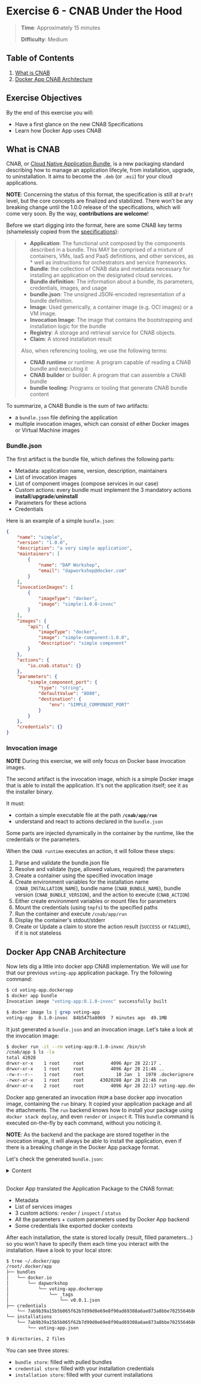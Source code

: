 # Exercise 6 - CNAB Under the Hood

> **Time**: Approximately 15 minutes
>
> **Difficulty**: Medium

## Table of Contents
1. [What is CNAB](#what-is-cnab)
1. [Docker App CNAB Architecture](#docker-app-cnab-architecture)

## Exercise Objectives

By the end of this exercise you will:

- Have a first glance on the new CNAB Specifications
- Learn how Docker App uses CNAB

## What is CNAB

CNAB, or [Cloud Native Application Bundle](https://cnab.io), is a new packaging standard describing how to manage an application lifecyle, from installation, upgrade, to uninstallation. It aims to become the `.deb` (or `.msi`) for your cloud applications.

**NOTE**: Concerning the status of this format, the specification is still at `Draft` level, but the core concepts are finalized and stabilized. There won't be any breaking change until the 1.0.0 release of the specifications, which will come very soon. By the way, **contributions are welcome**!

Before we start digging into the format, here are some CNAB key terms (shamelessly copied from the [specifications](https://github.com/deislabs/cnab-spec/blob/master/100-CNAB.md)):
> * **Application**: The functional unit composed by the components described in a bundle. This MAY be comprised of a mixture of containers, VMs, IaaS and PaaS definitions, and other services, as * well as instructions for orchestrators and service frameworks.
> * **Bundle**: the collection of CNAB data and metadata necessary for installing an application on the designated cloud services.
> * **Bundle definition**: The information about a bundle, its parameters, credentials, images, and usage
> * **bundle.json**: The unsigned JSON-encoded representation of a bundle definition.
> * **Image**: Used generically, a container image (e.g. OCI images) or a VM image.
> * **Invocation Image**: The image that contains the bootstrapping and installation logic for the bundle
> * **Registry**: A storage and retrieval service for CNAB objects.
> * **Claim**: A stored installation result
>
> Also, when referencing tooling, we use the following terms:
> * **CNAB runtime** or runtime: A program capable of reading a CNAB bundle and executing it
> * **CNAB builder** or builder: A program that can assemble a CNAB bundle
> * **bundle tooling**: Programs or tooling that generate CNAB bundle content

To summarize, a CNAB Bundle is the sum of two artifacts:
- a `bundle.json` file defining the application
- multiple invocation images, which can consist of either Docker images or Virtual Machine images

### Bundle.json

The first artifact is the bundle file, which defines the following parts:
- Metadata: application name, version, description, maintainers
- List of invocation images
- List of component images (compose services in our case)
- Custom actions: every bundle must implement the 3 mandatory actions **install**/**upgrade**/**uninstall**
- Parameters for these actions
- Credentials

Here is an example of a simple `bundle.json`:

```json
{
	"name": "simple",
	"version": "1.0.0",
	"description": "a very simple application",
	"maintainers": [
		{
			"name": "DAP Workshop",
			"email": "dapworkshop@docker.com"
		}
	],
	"invocationImages": [
		{
			"imageType": "docker",
			"image": "simple:1.0.0-invoc"
		}
	],
	"images": {
		"api": {
			"imageType": "docker",
			"image": "simple-component:1.0.0",
			"description": "simple component"
		}
	},
	"actions": {
		"io.cnab.status": {}
	},
	"parameters": {
		"simple_component_port": {
			"type": "string",
			"defaultValue": "8080",
			"destination": {
				"env": "SIMPLE_COMPONENT_PORT"
			}
		}
	},
	"credentials": {}
}
```

### Invocation image

**NOTE** During this exercise, we will only focus on Docker base invocation images.

The second artifact is the invocation image, which is a simple Docker image that is able to install the application. It's not the application itself; see it as the installer binary.

It must:
- contain a simple executable file at the path **`/cnab/app/run`**
- understand and react to actions declared in the `bundle.json`

Some parts are injected dynamically in the container by the runtime, like the credentials or the parameters.

When the `CNAB runtime` executes an action, it will follow these steps:
1. Parse and validate the bundle.json file
1. Resolve and validate (type, allowed values, required) the parameters
1. Create a container using the specified invocation image
1. Create environment variables for the installation name (`CNAB_INSTALLATION_NAME`), bundle name (`CNAB_BUNDLE_NAME`), bundle version (`CNAB_BUNDLE_VERSION`), and the action to execute (`CNAB_ACTION`)
1. Either create environment variables or mount files for parameters
1. Mount the credentials (using `tmpfs`) to the specified paths
1. Run the container and execute `/cnab/app/run`
1. Display the container's stdout/stderr
1. Create or Update a claim to store the action result (`SUCCESS` or `FAILURE`), if it is not stateless


## Docker App CNAB Architecture

Now lets dig a little into docker app CNAB implementation. We will use for that our previous `voting-app` application package. Try the following command:

```sh
$ cd voting-app.dockerapp
$ docker app bundle
Invocation image "voting-app:0.1.0-invoc" successfully built

$ docker image ls | grep voting-app
voting-app  0.1.0-invoc  84b5475a8069  7 minutes ago  49.1MB
```
It just generated a `bundle.json` and an invocation image.
Let's take a look at the invocation image:

```sh
$ docker run -it --rm voting-app:0.1.0-invoc /bin/sh
/cnab/app $ ls -la
total 42028
drwxr-xr-x    1 root     root          4096 Apr 28 22:17 .
drwxr-xr-x    1 root     root          4096 Apr 28 21:46 ..
-rw-r--r--    1 root     root            10 Jan  1  1970 .dockerignore
-rwxr-xr-x    1 root     root      43020288 Apr 28 21:46 run
drwxr-xr-x    2 root     root          4096 Apr 28 22:17 voting-app.dockerapp
```

Docker app generated an invocation `FROM` a base docker app invocation image, containing the `run` binary. It copied your application package and all the attachments. The `run` backend knows how to install your package using `docker stack deploy`, and even `render` or `inspect` it. This `bundle` command is executed on-the-fly by each command, without you noticing it.

**NOTE**: As the backend and the package are stored together in the invocation image, it will always be able to install the application, even if there is a breaking change in the Docker App package format.

Let's check the generated `bundle.json`:

<details>
    <summary>Content</summary>

```json
{
	"name": "voting-app",
	"version": "0.1.0",
	"description": "Voting App",
	"maintainers": [
		{
			"name": "dapworkshop",
			"email": "dapworkshop@docker.com"
		}
	],
	"invocationImages": [
		{
			"imageType": "docker",
			"image": "voting-app:0.1.0-invoc"
		}
	],
	"images": {
		"db": {
			"imageType": "docker",
			"image": "postgres:9.4",
			"description": "postgres:9.4"
		},
		"redis": {
			"imageType": "docker",
			"image": "redis:alpine",
			"description": "redis:alpine"
		},
		"results": {
			"imageType": "docker",
			"image": "mikesir87/examplevotingapp_result",
			"description": "mikesir87/examplevotingapp_result"
		},
		"vote": {
			"imageType": "docker",
			"image": "mikesir87/examplevotingapp_vote",
			"description": "mikesir87/examplevotingapp_vote"
		},
		"worker": {
			"imageType": "docker",
			"image": "dockersamples/examplevotingapp_worker",
			"description": "dockersamples/examplevotingapp_worker"
		}
	},
	"actions": {
		"com.docker.app.inspect": {
			"stateless": true
		},
		"com.docker.app.render": {
			"stateless": true
		},
		"com.docker.app.status": {}
	},
	"parameters": {
		"com.docker.app.kubernetes-namespace": {
			"type": "string",
			"defaultValue": "",
			"metadata": {
				"description": "Namespace in which to deploy"
			},
			"destination": {
				"env": "DOCKER_KUBERNETES_NAMESPACE"
			},
			"apply-to": [
				"install",
				"upgrade",
				"uninstall",
				"com.docker.app.status"
			]
		},
		"com.docker.app.orchestrator": {
			"type": "string",
			"defaultValue": "",
			"allowedValues": [
				"",
				"swarm",
				"kubernetes"
			],
			"metadata": {
				"description": "Orchestrator on which to deploy"
			},
			"destination": {
				"env": "DOCKER_STACK_ORCHESTRATOR"
			},
			"apply-to": [
				"install",
				"upgrade",
				"uninstall",
				"com.docker.app.status"
			]
		},
		"com.docker.app.render-format": {
			"type": "string",
			"defaultValue": "yaml",
			"allowedValues": [
				"yaml",
				"json"
			],
			"metadata": {
				"description": "Output format for the render command"
			},
			"destination": {
				"env": "DOCKER_RENDER_FORMAT"
			},
			"apply-to": [
				"com.docker.app.render"
			]
		},
		"com.docker.app.share-registry-creds": {
			"type": "bool",
			"defaultValue": false,
			"metadata": {
				"description": "Share registry credentials with the invocation image"
			},
			"destination": {
				"env": "DOCKER_SHARE_REGISTRY_CREDS"
			}
		},
		"option.A": {
			"type": "string",
			"defaultValue": "Cats",
			"destination": {
				"env": "docker_param1"
			}
		},
		"option.B": {
			"type": "string",
			"defaultValue": "Dogs",
			"destination": {
				"env": "docker_param2"
			}
		}
	},
	"credentials": {
		"com.docker.app.registry-creds": {
			"path": "/cnab/app/registry-creds.json"
		},
		"docker.context": {
			"path": "/cnab/app/context.dockercontext"
		}
	}
}
```
</details>
<br/>

Docker App translated the Application Package to the CNAB format:
- Metadata
- List of services images
- 3 custom actions: `render` / `inspect` / `status`
- All the parameters + custom parameters used by Docker App backend
- Some credentials like exported docker contexts

After each installation, the state is stored locally (result, filled parameters...) so you won't have to specify them each time you interact with the installation. Have a look to your local store:

```sh
$ tree ~/.docker/app
/root/.docker/app
├── bundles
│   └── docker.io
│       └── dapworkshop
│           └── voting-app.dockerapp
│               └── _tags
│                   └── v0.0.1.json
├── credentials
    └── 7ab9b39a15b5b065f62b7d99d0e69e8f90ad69308a6ae873a8bbe70255646867
└── installations
    └── 7ab9b39a15b5b065f62b7d99d0e69e8f90ad69308a6ae873a8bbe70255646867
        └── voting-app.json

9 directories, 2 files
``` 

You can see three stores:
- `bundle store`: filled with pulled bundles
- `credential store`: filled with your installation credentials
- `installation store`: filled with your current installations
